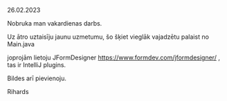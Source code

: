 26.02.2023

Nobruka man vakardienas darbs.

Uz ātro uztaisīju jaunu uzmetumu, šo šķiet vieglāk vajadzētu palaist no Main.java

joprojām lietoju JFormDesigner https://www.formdev.com/jformdesigner/ , tas ir IntelliJ plugins.

Bildes arī pievienoju.

Rihards
